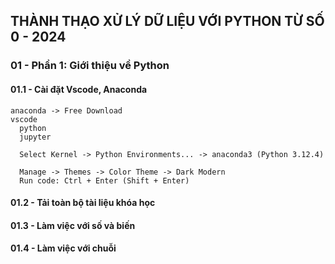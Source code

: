 ## THÀNH THẠO XỬ LÝ DỮ LIỆU VỚI PYTHON TỪ SỐ 0 - 2024

### 01 - Phần 1: Giới thiệu về Python

#### 01.1 - Cài đặt Vscode, Anaconda
```
anaconda -> Free Download
vscode
  python
  jupyter

  Select Kernel -> Python Environments... -> anaconda3 (Python 3.12.4)

  Manage -> Themes -> Color Theme -> Dark Modern
  Run code: Ctrl + Enter (Shift + Enter)
```

#### 01.2 - Tải toàn bộ tài liệu khóa học

#### 01.3 - Làm việc với số và biến

#### 01.4 - Làm việc với chuỗi
